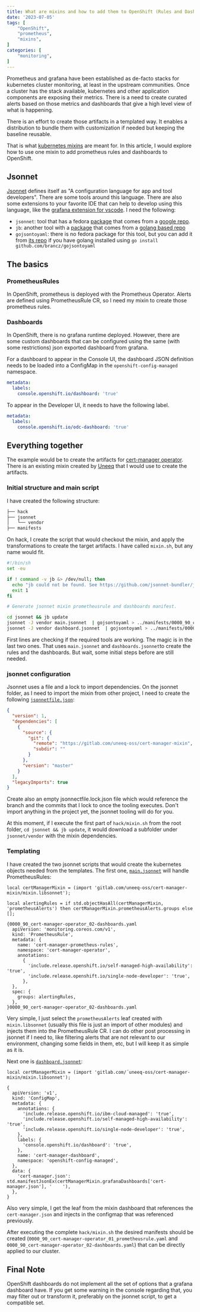 ```yaml
---
title: What are mixins and how to add them to OpenShift (Rules and Dashboards)
date: '2023-07-05'
tags: [
    "OpenShift",
    "prometheus",
    "mixins",
]
categories: [
    "monitoring",
]
---
```


Prometheus and grafana have been established as de-facto stacks for kubernetes cluster monitoring, at least in the upstream communities. Once a cluster has the stack available, kubernetes and other application components are exposing their metrics. There is a need to create curated alerts based on those metrics and dashboards that give a high level view of what is happening.

There is an effort to create those artifacts in a templated way. It enables a distribution to bundle them with customization if needed but keeping the baseline reusable.

That is what [kubernetes mixins](https://monitoring.mixins.dev/kubernetes/) are meant for. In this article, I would explore how to use one mixin to add prometheus rules and dashboards to OpenShift.

## Jsonnet

[Jsonnet](https://jsonnet.org/) defines itself as "A configuration language for app and tool developers". There are some tools around this language. There are also some extensions to your favorite IDE that can help to develop using this language, like the [grafana extension for vscode](https://marketplace.visualstudio.com/items?itemName=Grafana.vscode-jsonnet). I need the following:

* `jsonnet`: tool that has a fedora [package](https://packages.fedoraproject.org/pkgs/jsonnet/jsonnet/index.html) that comes from a [google repo](https://github.com/google/jsonnet).
* `jb`: another tool with a [package](https://packages.fedoraproject.org/pkgs/golang-github-jsonnet-bundler/golang-github-jsonnet-bundler/) that comes from a [golang based repo](https://github.com/jsonnet-bundler/jsonnet-bundler)
* `gojsontoyaml`: there is no fedora package for this tool, but you can add it from [its repo](https://github.com/brancz/gojsontoyaml) if you have golang installed using `go install github.com/brancz/gojsontoyaml`


## The basics

### PrometheusRules

In OpenShift, prometheus is deployed with the Prometheus Operator. Alerts are defined using PrometheusRule CR, so I need my mixin to create those prometheus rules.

### Dashboards

In OpenShift, there is no grafana runtime deployed. However, there are some custom dashboards that can be configured using the same (with some restrictions) json exported dashboard from grafana.

For a dashboard to appear in the Console UI, the dashboard JSON definition needs to be loaded into a ConfigMap in the `openshift-config-managed` namespace.

```yaml
metadata:
  labels:
    console.openshift.io/dashboard: 'true'
```

To appear in the Developer UI, it needs to have the following label.

```yaml
metadata:
  labels:
    console.openshift.io/odc-dashboard: 'true'
```

## Everything together

The example would be to create the artifacts for [cert-manager operator](https://github.com/openshift/cert-manager-operator/). There is an existing mixin created by [Uneeq](https://www.digitalhumans.com/about) that I would use to create the artifacts.

### Initial structure and main script

I have created the following structure:

```bash
├── hack
├── jsonnet
│   └── vendor
├── manifests
```

On hack, I create the script that would checkout the mixin, and apply the transformations to create the target artifacts. I have called `mixin.sh`, but any name would fit.

```bash
#!/bin/sh
set -eu

if ! command -v jb &> /dev/null; then
  echo "jb could not be found. See https://github.com/jsonnet-bundler/jsonnet-bundler"
  exit 1
fi

# Generate jsonnet mixin prometheusrule and dashboards manifest.

cd jsonnet && jb update
jsonnet -J vendor main.jsonnet  | gojsontoyaml > ../manifests/0000_90_cert-manager-operator_01_prometheusrule.yaml
jsonnet -J vendor dashboard.jsonnet  | gojsontoyaml > ../manifests/0000_90_cert-manager-operator_02-dashboards.yaml
```

First lines are checking if the required tools are working. The magic is in the last two ones. That uses `main.jsonnet` and `dashboards.jsonnet`to create the rules and the dashboards. But wait, some initial steps before are still needed.

### jsonnet configuration

Jsonnet uses a file and a lock to import dependencies. On the jsonnet folder, as I need to import the mixin from other project, I need to create the following [`jsonnetfile.json`](code/jsonnetfile.json):

```json
{
  "version": 1,
  "dependencies": [
    {
      "source": {
        "git": {
          "remote": "https://gitlab.com/uneeq-oss/cert-manager-mixin",
          "subdir": ""
        }
      },
      "version": "master"
    }
  ],
  "legacyImports": true
}
```

Create also an empty jsonnectfile.lock.json file which would reference the branch and the commits that I lock to once the tooling executes. Don't import anything in the project yet, the jsonnet tooling will do for you.

At this moment, if I execute the first part of `hack/mixin.sh` from the root folder, `cd jsonnet && jb update`, it would download a subfolder under `jsonnet/vendor` with the mixin dependencies.

### Templating

I have created the two jsonnet scripts that would create the kubernetes objects needed from the templates. The first one, [`main.jsonnet`](code/main.jsonnet) will handle PrometheusRules:

```jsonnet
local certManagerMixin = (import 'gitlab.com/uneeq-oss/cert-manager-mixin/mixin.libsonnet');

local alertingRules = if std.objectHasAll(certManagerMixin, 'prometheusAlerts') then certManagerMixin.prometheusAlerts.groups else [];

{0000_90_cert-manager-operator_02-dashboards.yaml
  apiVersion: 'monitoring.coreos.com/v1',
  kind: 'PrometheusRule',
  metadata: {
    name: 'cert-manager-prometheus-rules',
    namespace: 'cert-manager-operator',
    annotations:
      {
        'include.release.openshift.io/self-managed-high-availability': 'true',
        'include.release.openshift.io/single-node-developer': 'true',
      },
  },
  spec: {
    groups: alertingRules,
  },
}0000_90_cert-manager-operator_02-dashboards.yaml
```

Very simple, I just select the `prometheusAlerts` leaf created with `mixin.libsonnet` (usually this file is just an import of other modules) and injects them into the PrometheusRule CR. I can do other post processing in jsonnet if I need to, like filtering alerts that are not relevant to our environment, changing some fields in them, etc, but I will keep it as simple as it is.

Next one is [`dashboard.jsonnet`](code/dashboard.jsonnet):

```jsonnet
local certManagerMixin = (import 'gitlab.com/´uneeq-oss/cert-manager-mixin/mixin.libsonnet');

{
  apiVersion: 'v1',
  kind: 'ConfigMap',
  metadata: {
    annotations: {
      'include.release.openshift.io/ibm-cloud-managed': 'true',
      'include.release.openshift.io/self-managed-high-availability': 'true',
      'include.release.openshift.io/single-node-developer': 'true',
    },
    labels: {
      'console.openshift.io/dashboard': 'true',
    },
    name: 'cert-manager-dashboard',
    namespace: 'openshift-config-managed',
  },
  data: {
    'cert-manager.json': std.manifestJsonEx(certManagerMixin.grafanaDashboards['cert-manager.json'], '    '),
  },
}
```

Also very simple, I get the leaf from the mixin dashboard that references the `cert-manager.json` and injects in the configmap that was referenced previously.

After executing the complete `hack/mixin.sh` the desired manifests should be created (`0000_90_cert-manager-operator_01_prometheusrule.yaml` and `0000_90_cert-manager-operator_02-dashboards.yaml`) that can be directly applied to our cluster.

## Final Note

OpenShift dashboards do not implement all the set of options that a grafana dashboard have. If you get some warning in the console regarding that, you may filter out or transform it, preferably on the jsonnet script, to get a compatible set.